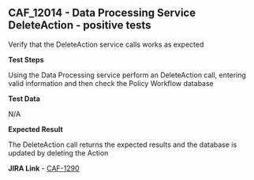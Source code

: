 ## CAF_12014 - Data Processing Service DeleteAction - positive tests ##

Verify that the DeleteAction service calls works as expected

**Test Steps**

Using the Data Processing service perform an DeleteAction call, entering valid information and then check the Policy Workflow database

**Test Data**

N/A

**Expected Result**

The DeleteAction call returns the expected results and the database is updated by deleting the Action

**JIRA Link** - [CAF-1290](https://jira.autonomy.com/browse/CAF-1290)
